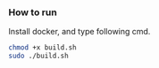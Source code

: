 ### How to run
Install docker, and type following cmd.
```bash
chmod +x build.sh
sudo ./build.sh
```
